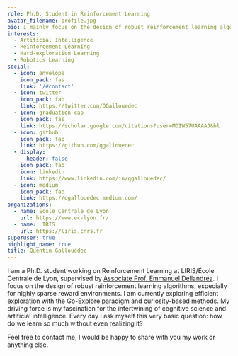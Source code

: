 ```yaml
---
role: Ph.D. Student in Reinforcement Learning
avatar_filename: profile.jpg
bio: I mainly focus on the design of robust reinforcement learning algorithms, especially for highly sparse reward environments.
interests:
  - Artificial Intelligence
  - Reinforcement Learning
  - Hard-exploration Learning
  - Robotics Learning
social:
  - icon: envelope
    icon_pack: fas
    link: '/#contact'
  - icon: twitter
    icon_pack: fab
    link: https://twitter.com/QGallouedec
  - icon: graduation-cap
    icon_pack: fas
    link: https://scholar.google.com/citations?user=MDIW57UAAAAJ&hl
  - icon: github
    icon_pack: fab
    link: https://github.com/qgallouedec
  - display:
      header: false
    icon_pack: fab
    icon: linkedin
    link: https://www.linkedin.com/in/qgallouedec/
  - icon: medium
    icon_pack: fab
    link: https://qgallouedec.medium.com/
organizations:
  - name: École Centrale de Lyon
    url: https://www.ec-lyon.fr/
  - name: LIRIS
    url: https://liris.cnrs.fr
superuser: true
highlight_name: true
title: Quentin Gallouédec
---
```


I am a Ph.D. student working on Reinforcement Learning at LIRIS/École Centrale de Lyon, supervised by [Associate Prof. Emmanuel Dellandréa](http://perso.ec-lyon.fr/emmanuel.dellandrea/index.php). I focus on the design of robust reinforcement learning algorithms, especially for highly sparse reward environments. I am currently exploring efficient exploration with the Go-Explore paradigm and curiosity-based methods. My driving force is my fascination for the intertwining of cognitive science and artificial intelligence. Every day I ask myself this very basic question: how do we learn so much without even realizing it?

Feel free to contact me, I would be happy to share with you my work or anything else.
